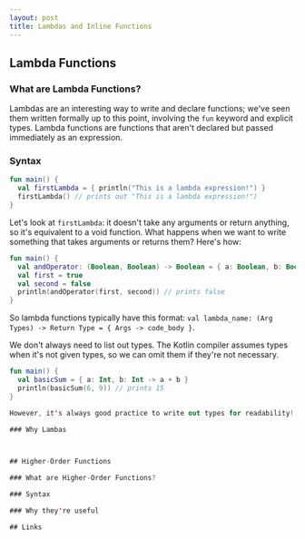 ```yaml
---
layout: post
title: Lambdas and Inline Functions
---
```


## Lambda Functions

### What are Lambda Functions?

Lambdas are an interesting way to write and declare functions; we've seen them written formally up to this point, involving the `fun` keyword and explicit types.  Lambda functions are functions that aren't declared but passed immediately as an expression.

### Syntax

```kotlin
fun main() {
  val firstLambda = { println("This is a lambda expression!") }
  firstLambda() // prints out "This is a lambda expression!")
}
```

Let's look at `firstLambda`:  it doesn't take any arguments or return anything, so it's equivalent to a void function.  What happens when we want to write something that takes arguments or returns them?  Here's how:

```kotlin
fun main() {
  val andOperator: (Boolean, Boolean) -> Boolean = { a: Boolean, b: Boolean -> a && b }
  val first = true
  val second = false
  println(andOperator(first, second)) // prints false
}
```

So lambda functions typically have this format:  `val lambda_name: (Arg Types) -> Return Type = { Args -> code_body }`.

We don't always need to list out types.  The Kotlin compiler assumes types when it's not given types, so we can omit them if they're not necessary.

```kotlin
fun main() {
  val basicSum = { a: Int, b: Int -> a + b }
  println(basicSum(6, 9)) // prints 15
} 

However, it's always good practice to write out types for readability!

### Why Lambas



## Higher-Order Functions

### What are Higher-Order Functions?

### Syntax

### Why they're useful

## Links
